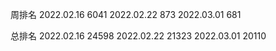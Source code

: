 周排名
2022.02.16 6041
2022.02.22 873
2022.03.01 681

总排名
2022.02.16 24598
2022.02.22 21323
2022.03.01 20110